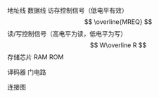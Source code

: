 地址线
数据线
访存控制信号（低电平有效）
$$
\overline{MREQ}
$$
读/写控制信号（高电平为读，低电平为写）
$$
W\overline R
$$
存储芯片
RAM
ROM

译码器
门电路

连接图

